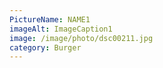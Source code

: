 ```yaml
---
PictureName: NAME1
imageAlt: ImageCaption1
image: /image/photo/dsc00211.jpg
category: Burger
---
```

